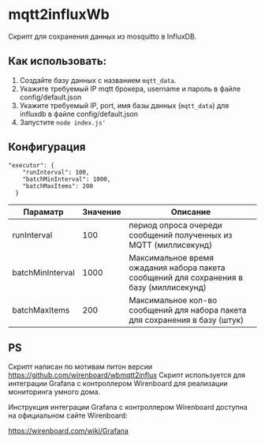 # mqtt2influxWb

Скрипт для сохранения данных из mosquitto в InfluxDB.

## Как использовать:

1. Создайте базу данных с названием `mqtt_data`.
2. Укажите требуемый IP mqtt брокера, username и пароль в файле config/default.json
3. Укажите требуемый IP, port, имя базы данных (`mqtt_data`) для influxdb в файле config/default.json
4. Запустите `node index.js'`

## Конфигурация

```
"executor": {
    "runInterval": 100,
    "batchMinInterval": 1000,
    "batchMaxItems": 200
  }
```

| Параматр         | Значение | Описание                                                                                |
|------------------|----------|-----------------------------------------------------------------------------------------|
| runInterval      | 100      | период опроса очереди сообщений полученных из MQTT (миллисекунд)                        |
| batchMinInterval | 1000     | Максимальное время ожадания набора пакета сообщений для сохранения в базу (миллисекунд) |
| batchMaxItems    | 200      | Максимальное кол-во сообщений для набора пакета для сохранения в базу (штук)            |


## PS

Скрипт написан по мотивам питон версии https://github.com/wirenboard/wbmqtt2influx
Скрипт используется для интеграции Grafana c контроллером Wirenboard для реализации мониторинга умного дома.

Инструкция интеграции Grafana c контроллером Wirenboard доступна на официальном сайте Wirenboard:

https://wirenboard.com/wiki/Grafana